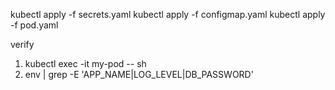 kubectl apply -f secrets.yaml
kubectl apply -f configmap.yaml
kubectl apply -f pod.yaml

verify 
1. kubectl exec -it my-pod -- sh  
2. env | grep -E 'APP_NAME|LOG_LEVEL|DB_PASSWORD'